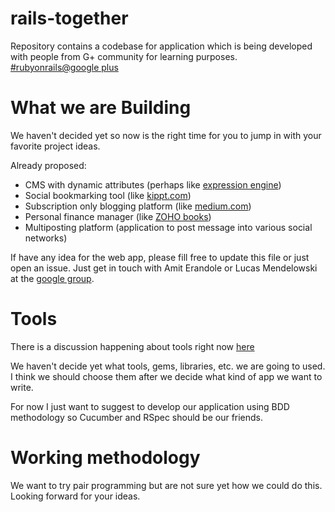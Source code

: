 rails-together
===============

Repository contains a codebase for application which is being developed with people from G+ community for learning purposes. [#rubyonrails@google plus](https://plus.google.com/communities/102406850580404903942)


What we are Building
====================

We haven't decided yet so now is the right time for you to jump in with your favorite project ideas.

Already proposed:
+ CMS with dynamic attributes (perhaps like [expression engine](http://ellislab.com/expressionengine/))
+ Social bookmarking tool (like [kippt.com](http://kippt.com/))
+ Subscription only blogging platform (like [medium.com](http://medium.com/))
+ Personal finance manager (like [ZOHO books](http://www.zoho.com/books/))
+ Multiposting platform (application to post message into various social networks)

If have any idea for the web app, please fill free to update this file or just open an issue. Just get in touch with Amit Erandole or Lucas Mendelowski at the [google group](https://plus.google.com/communities/102406850580404903942).


Tools
=====
There is a discussion happening about tools right now [here](https://plus.google.com/110334580123660644717/posts/ZSqWeakjJTU)

We haven't decide yet what tools, gems, libraries, etc. we are going to used. I think we should choose them after we decide what kind of app we want to write.

For now I just want to suggest to develop our application using BDD methodology so Cucumber and RSpec should be our friends.

Working methodology
===================

We want to try pair programming but are not sure yet how we could do this. Looking forward for your ideas.
